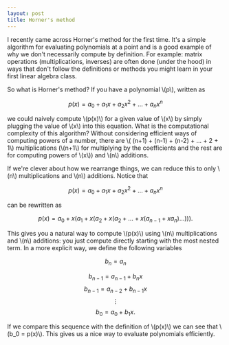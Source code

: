 ```yaml
---
layout: post
title: Horner's method
---
```


I recently came across Horner's method for the first time. It's a simple algorithm for evaluating polynomials at a point and is a good example of why we don't necessarily compute by definition. For example: matrix operations (multiplications, inverses) are often done (under the hood) in ways that don't follow the definitions or methods you might learn in your first linear algebra class.

So what is Horner's method? If you have a polynomial \\(p\\), written as

$$p(x) = a_0 + a_1 x + a_2 x^2 + ... + a_n x^n$$

we could naively compute \\(p(x)\\) for a given value of \\(x\\) by simply plugging the value of \\(x\\) into this equation. What is the computational complexity of this algorithm? Without considering efficient ways of computing powers of a number, there are \\( (n+1) + (n-1) + (n-2) + ... + 2 + 1\\) multiplications (\\(n+1\\) for multiplying by the coefficients and the rest are for computing powers of \\(x\\)) and \\(n\\) additions.

If we're clever about how we rearrange things, we can reduce this to only \\(n\\) multiplications and \\(n\\) additions. Notice that 

$$p(x) = a_0 + a_1 x + a_2 x^2 + ... + a_n x^n$$

can be rewritten as

$$p(x) = a_0 + x (a_1 + x (a_2 + x(a_2 + ... + x(a_{n-1} + xa_n) ... ))).$$

This gives you a natural way to compute \\(p(x)\\) using \\(n\\) multiplications and \\(n\\) additions: you just compute directly starting with the most nested term. In a more explicit way, we define the following variables

$$b_n = a_n$$

$$b_{n-1} = a_{n-1} + b_n x$$
$$b_{n-1} = a_{n-2} + b_{n-1} x$$
$$\vdots$$
$$b_0 = a_0 + b_1 x.$$

If we compare this sequence with the definition of \\(p(x)\\) we can see that \\(b_0 = p(x)\\). This gives us a nice way to evaluate polynomials efficiently.
